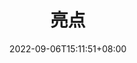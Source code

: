 ---
title: "亮点"
date: 2022-09-06T15:11:51+08:00
draft: false
# description
description: "This is meta description"
---
